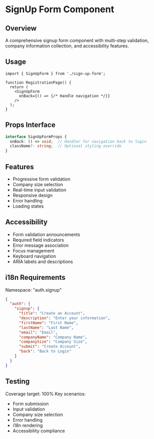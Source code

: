 
# SignUp Form Component

## Overview
A comprehensive signup form component with multi-step validation, company information collection, and accessibility features.

## Usage
```tsx
import { SignUpForm } from './sign-up-form';

function RegistrationPage() {
  return (
    <SignUpForm 
      onBack={() => {/* Handle navigation */}} 
    />
  );
}
```

## Props Interface
```typescript
interface SignUpFormProps {
  onBack: () => void;  // Handler for navigation back to login
  className?: string;  // Optional styling override
}
```

## Features
- Progressive form validation
- Company size selection
- Real-time input validation
- Responsive design
- Error handling
- Loading states

## Accessibility
- Form validation announcements
- Required field indicators
- Error message association
- Focus management
- Keyboard navigation
- ARIA labels and descriptions

## i18n Requirements
Namespace: "auth.signup"
```json
{
  "auth": {
    "signup": {
      "title": "Create an Account",
      "description": "Enter your information",
      "firstName": "First Name",
      "lastName": "Last Name",
      "email": "Email",
      "companyName": "Company Name",
      "companySize": "Company Size",
      "submit": "Create Account",
      "back": "Back to Login"
    }
  }
}
```

## Testing
Coverage target: 100%
Key scenarios:
- Form submission
- Input validation
- Company size selection
- Error handling
- i18n rendering
- Accessibility compliance
